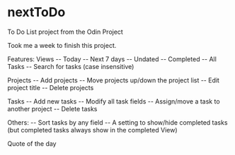 # nextToDo
To Do List project from the Odin Project

Took me a week to finish this project.  

Features:
Views
-- Today
-- Next 7 days
-- Undated
-- Completed
-- All Tasks
-- Search for tasks (case insensitive)

Projects
-- Add projects
-- Move projects up/down the project list
-- Edit project title
-- Delete projects

Tasks
-- Add new tasks
-- Modify all task fields
-- Assign/move a task to another project
-- Delete tasks

Others:
-- Sort tasks by any field
-- A setting to show/hide completed tasks (but completed tasks always show in the completed View)

Quote of the day
